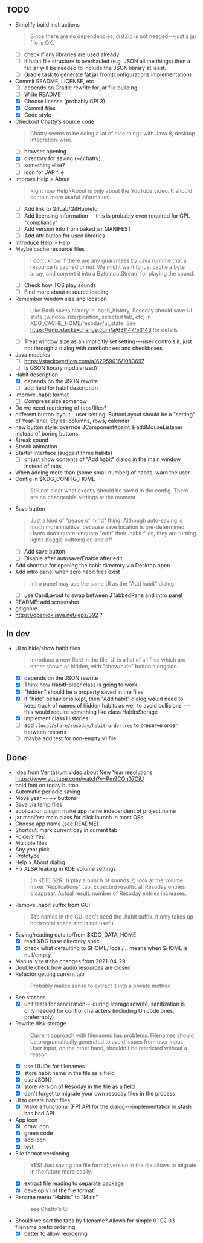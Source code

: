 ## TODO

- Simplify build instructions
    > Since there are no dependencies, distZip is not needed---just a jar file is OK.
    * [ ] check if any libraries are used already
    * [ ] if habit file structure is overhauled (e.g. JSON all the things) then a fat jar will be needed to include the JSON library at least.
    * [ ] Gradle task to generate fat jar from(configurations.implementation)
- Commit README, LICENSE, etc
    * [ ] depends on Gradle rewrite for jar file building
    * [ ] Write README
    * [x] Choose license (probably GPL3)
    * [x] Commit files
    * [x] Code style
- Checkout Chatty's source code
    > Chatty seems to be doing a lot of nice things with Java 8, desktop integration-wise.
    * [ ] browser opening
    * [x] directory for saving (~/.chatty)
    * [ ] something else?
    * [ ] icon for JAR file
- Improve Help > About
    > Right now Help>About is only about the YouTube video.    It should contain more useful information.
    * [ ] Add link to GitLab/GitHub/etc
    * [ ] Add licensing information -- this is probably even required for GPL "compliancy"
    * [ ] Add version info from baked jar MANIFEST
    * [ ] Add attribution for used libraries
- Introduce Help > Help
- Maybe cache resource files
    > I don't know if there are any guarantees by Java runtime that a resource is cached or not.  We might want to just cache a byte array, and convert it into a ByteInputStream for playing the sound.
    * [ ] Check how TOS play sounds
    * [ ] Find more about resource loading
- Remember window size and location
    > Like Bash saves history in .bash_history, Resoday should save UI state (window size/position, selected tab, etc) in XDG_CACHE_HOME/resoday/ui_state.   See https://unix.stackexchange.com/a/631147/53143 for details
    * [ ] Treat window size as an implicitly set setting---user controls it, just not through a dialog with comboboxes and checkboxes.
- Java modules
    * [ ] https://stackoverflow.com/a/62959016/1083697
    * [ ] Is GSON library modularized?
- Habit description
    * [x] depends on the JSON rewrite
    * [ ] add field for habit description
- Improve .habit format
    * [ ] Compress size somehow
- Do we need reordering of tabs/files?
- different button layout - user setting. ButtonLayout should be a "setting" of YearPanel.  Styles: columns, rows, calendar
- new button style: override JComponent#paint & addMouseListener instead of boring buttons
- Streak sound
- Streak animation 
- Starter interface (suggest three habits)
    * [ ] or just show contents of "Add habit" dialog in the main window instead of tabs
- When adding more than (some small number) of habits, warn the user
- Config in $XDG_CONFIG_HOME
    > Still not clear what exactly should be saved in the config.  There are no changeable settings at the moment
- Save button
    > Just a kind of "peace of mind" thing. Although auto-saving is much more intuitive, because save location is pre-determined. Users don't quote-unquote "edit" their .habit files, they are turning lights (toggle buttons) on and off
    * [ ] Add save button
    * [ ] Disable after autosave/Enable after edit
- Add shortcut for opening the habit directory via Desktop.open
- Add intro panel when zero habit files exist
    > Intro panel may use the same UI as the "Add habit" dialog.
    * [ ] use CardLayout to swap between JTabbedPane and intro panel
- README: add screenshot
- gitignore
- https://openjdk.java.net/jeps/392 ?

## In dev

- UI to hide/show habit files
    > Introduce a new field in the file. UI is a list of all files which are either shown or hidden, with "show/hide" button alongside.
    * [x] depends on the JSON rewrite
    * [x] Think how HabitHolder class is going to work
    * [x] "hidden" should be a property saved in the files
    * [x] if "hide" behavior is kept, then "Add habit" dialog would need to keep track of names of hidden habits as well to avoid collisions --- this would require something like class HabitsStorage
    * [x] implement class Histories
    * [ ] add `.local/share/resoday/habit-order.res` to preserve order between restarts
    * [ ] maybe add test for non-empty v1 file

## Done

- Idea from Veritasium video about New Year resolutions https://www.youtube.com/watch?v=Pm9CQn07OjU
- bold font on today button
- Automatic periodic saving
- Move year -- ++ buttons
- Save via temp files
- application plugin: make app name independent of project.name
- jar manifest main class for click launch in most OSs
- Choose app name (see README)
- Shortcut: mark current day in current tab
- Folder? Yes!
- Multiple files
- Any year pick
- Prototype
- Help > About dialog
- Fix ALSA leaking in KDE volume settings
    > (In KDE)     S2R: 1) play a bunch of sounds 2) look at the volume mixer "Applications" tab. Expected results: all Resoday entries disappear. Actual result: number of Resoday entries increases.
- Remove .habit suffix from GUI
    > Tab names in the GUI don't need the .habit suffix. It only takes up horizontal space and is not useful
- Saving/reading data to/from $XDG_DATA_HOME
    * [x] read XDG base directory spec
    * [x] check what defaulting to $HOME/.local/... means when $HOME is null/empty
- Manually test the changes from 2021-04-29
- Double check how audio resources are closed
- Refactor getting current tab
    > Probably makes sense to extract it into a private method
- See stashes
    * [x] unit tests for sanitization---during storage rewrite, sanitization is only needed for control characters (including Unicode ones, preferrably)
- Rewrite disk storage
    > Current approach with filenames has problems.  Filenames should be programatically generated to avoid issues from user input.  User input, on the other hand, shouldn't be restricted without a reason.
    * [x] use UUIDs for filenames
    * [x] store habit name in the file as a field
    * [x] use JSON?
    * [x] store version of Resoday in the file as a field
    * [x] don't forget to migrate your own resoday files in the process
- UI to create habit files
    * [x] Make a functional (FP) API for the dialog---implementation in stash has bad API
- App icon
    * [x] draw icon
    * [x] green code
    * [x] add icon
    * [x] test
- File format versioning
    > YES! Just saving the file format version in the file allows to migrate in the future more easily.
    * [x] extract file reading to separate package
    * [x] develop v1 of the file format
- Rename menu "Habits" to "Main"
    > see Chatty's UI
- Should we sort the tabs by filename? Allows for simple 01 02 03 filename prefix ordering
    * [x] better to allow reordering
